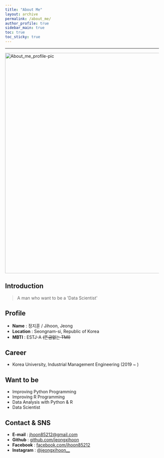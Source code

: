```yaml
---
title: "About Me"
layout: archive
permalink: /about_me/
author_profile: true
sidebar_main: true
toc: true
toc_sticky: true
---
```



-------------------------------
<img src="https://scontent-ssn1-1.xx.fbcdn.net/v/t1.6435-9/165897040_1318111975220006_8347677221555786746_n.jpg?_nc_cat=101&ccb=1-3&_nc_sid=09cbfe&_nc_ohc=7v3wHGj70eoAX_u8JkY&tn=yv-9s_I_kPylStqH&_nc_ht=scontent-ssn1-1.xx&oh=8b6be9547c2dcbbde0e91953cbd27780&oe=6122D54B" width="720px" height="720px" title="About_me_profile-pic"/>


## **Introduction**


> A man who want to be a 'Data Scientist'


## **Profile**


- **Name** : 정지훈 / Jihoon, Jeong
- **Location** : Seongnam-si, Republic of Korea
- **MBTI** : ESTJ-A ~~(뜬금없는 TMI)~~


## **Career**


- Korea University, Industrial Management Engineering (2019 ~ )


## **Want to be**


- Improving Python Programming
- Improving R Programming
- Data Analysis with Python & R
- Data Scientist


## **Contact & SNS**


- **E-mail** : jhoon85212@gmail.com
- **Github** : [github.com/jeongxihoon](https://github.com/jeongxihoon)
- **Facebook** : [facebook.com/jhoon85212](https://www.facebook.com/jhoon85212)
- **Instagram** : [@jeongxihoon__](https://www.instagram.com/jeongxihoon__)
